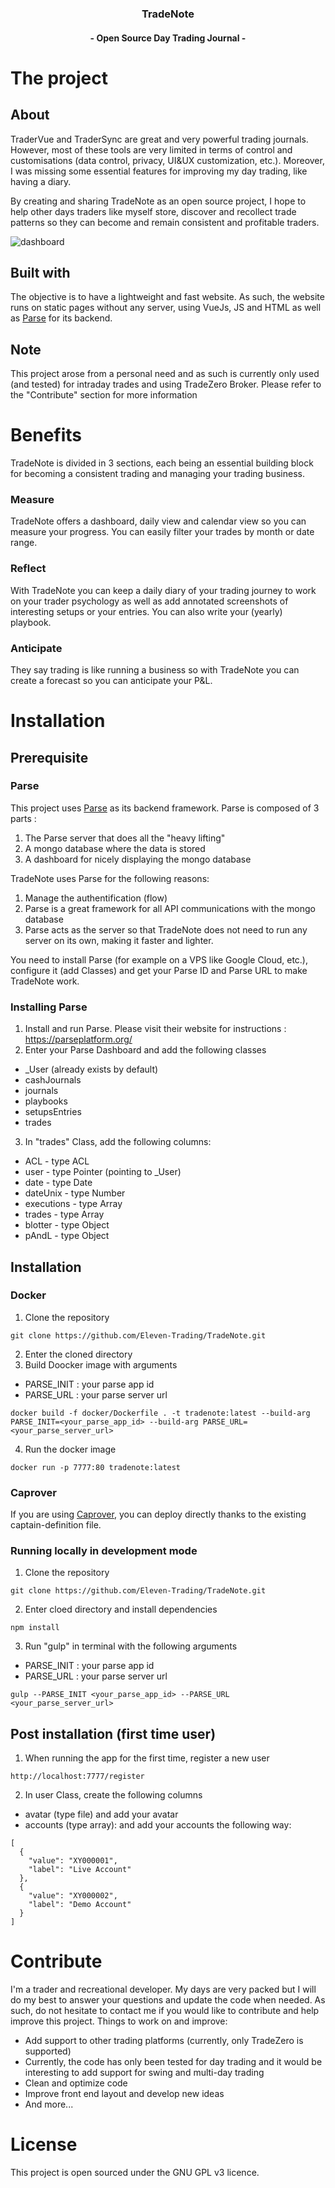 
<h3 align="center">TradeNote</h3>
<h4 align="center">- Open Source Day Trading Journal -</h4>


# The project
## About
TraderVue and TraderSync are great and very powerful trading journals. However, most of these tools are very limited in terms of control and customisations (data control, privacy, UI&UX customization, etc.). Moreover, I was missing some essential features for improving my day trading, like having a diary.

By creating and sharing TradeNote as an open source project, I hope to help other days traders like myself store, discover and recollect trade patterns so they can become and remain consistent and profitable traders.

![dashboard](https://f003.backblazeb2.com/file/7ak-public/tradenote/TradeNote-Dashboard.png "Dashboard")

## Built with
The objective is to have a lightweight and fast website. As such, the website runs on static pages without any server, using VueJs, JS and HTML as well as [Parse](https://parseplatform.org/ "Parse") for its backend.

## Note
This project arose from a personal need and as such is currently only used (and tested) for intraday trades and using TradeZero Broker. Please refer to the "Contribute" section for more information


# Benefits
TradeNote is divided in 3 sections, each being an essential building block for becoming a consistent trading and managing your trading business.

### Measure
TradeNote offers a dashboard, daily view and calendar view so you can measure your progress. You can easily filter your trades by month or date range.


### Reflect
With TradeNote you can keep a daily diary of your trading journey to work on your trader psychology as well as add annotated screenshots of interesting setups or your entries. You can also write your (yearly) playbook.

### Anticipate
They say trading is like running a business so with TradeNote you can create a forecast so you can anticipate your P&L.


# Installation
## Prerequisite
### Parse
This project uses [Parse](https://parseplatform.org/ "Parse") as its backend framework. Parse is composed of 3 parts :
1. The Parse server that does all the "heavy lifting"
2. A mongo database where the data is stored
3. A dashboard for nicely displaying the mongo database

TradeNote uses Parse for the following reasons: 
1. Manage the authentification (flow)
2. Parse is a great framework for all API communications with the mongo database
3. Parse acts as the server so that TradeNote does not need to run any server on its own, making it faster and lighter. 

You need to install Parse (for example on a VPS like Google Cloud, etc.), configure it (add Classes) and get your Parse ID and Parse URL to make TradeNote work.

### Installing Parse
1. Install and run Parse. Please visit their website for instructions : https://parseplatform.org/
2. Enter your Parse Dashboard and add the following classes
- _User (already exists by default)
- cashJournals
- journals
- playbooks
- setupsEntries
- trades
3. In "trades" Class, add the following columns: 
- ACL - type ACL
- user - type Pointer (pointing to _User)
- date - type Date
- dateUnix - type Number
- executions - type Array
- trades - type Array
- blotter - type Object
- pAndL - type Object

## Installation
### Docker
1. Clone the repository
```
git clone https://github.com/Eleven-Trading/TradeNote.git
```
2. Enter the cloned directory
3. Build Doocker image with arguments
 - PARSE_INIT : your parse app id
 - PARSE_URL : your parse server url
```
docker build -f docker/Dockerfile . -t tradenote:latest --build-arg PARSE_INIT=<your_parse_app_id> --build-arg PARSE_URL=<your_parse_server_url>
```
4. Run the docker image
```
docker run -p 7777:80 tradenote:latest
```

### Caprover
If you are using [Caprover](https://github.com/caprover/caprover "Caprover"), you can deploy directly thanks to the existing captain-definition file.

### Running locally in development mode
1. Clone the repository
```
git clone https://github.com/Eleven-Trading/TradeNote.git
```
2. Enter cloed directory and install dependencies
```
npm install
```
3. Run "gulp" in terminal with the following arguments
  - PARSE_INIT : your parse app id
  - PARSE_URL : your parse server url
```
gulp --PARSE_INIT <your_parse_app_id> --PARSE_URL <your_parse_server_url>
```
## Post installation (first time user)
1. When running the app for the first time, register a new user
```
http://localhost:7777/register
```
2. In user Class, create the following columns
- avatar (type file) and add your avatar
- accounts (type array): and add your accounts the following way:
```
[
  {
    "value": "XY000001",
    "label": "Live Account"
  },
  {
    "value": "XY000002",
    "label": "Demo Account"
  }
]
```

# Contribute
I'm a trader and recreational developer. My days are very packed but I will do my best to answer your questions and update the code when needed. As such, do not hesitate to contact me if you would like to contribute and help improve this project. Things to work on and improve:
- Add support to other trading platforms (currently, only TradeZero is supported)
- Currently, the code has only been tested for day trading and it would be interesting to add support for swing and multi-day trading
- Clean and optimize code
- Improve front end layout and develop new ideas
- And more...

# License
This project is open sourced under the GNU GPL v3 licence.
